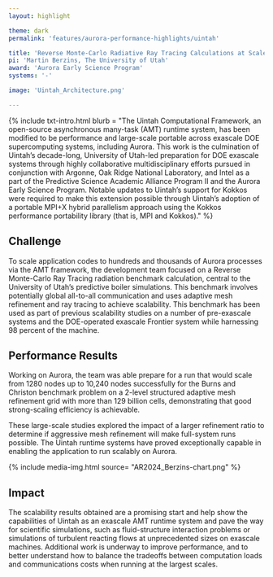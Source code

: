 ```yaml
---
layout: highlight

theme: dark
permalink: 'features/aurora-performance-highlights/uintah'

title: 'Reverse Monte-Carlo Radiative Ray Tracing Calculations at Scale: Uintah'
pi: 'Martin Berzins, The University of Utah'
award: 'Aurora Early Science Program'
systems: '-'

image: 'Uintah_Architecture.png' 

---
```


{% include txt-intro.html 
    blurb = "The Uintah Computational Framework, an open-source asynchronous many-task (AMT) runtime system, has been modified to be performance and large-scale portable across exascale DOE supercomputing systems, including Aurora. This work is the culmination of Uintah’s decade-long, University of Utah-led preparation for DOE exascale systems through highly collaborative multidisciplinary efforts pursued in conjunction with Argonne, Oak Ridge National Laboratory, and Intel as a part of the Predictive Science Academic Alliance Program II and the Aurora Early Science Program. Notable updates to Uintah’s support for Kokkos were required to make this extension possible through Uintah’s adoption of a portable MPI+X hybrid parallelism approach using the Kokkos performance portability library (that is, MPI and Kokkos)."
%}



## Challenge

To scale application codes to hundreds and thousands of Aurora processes via the AMT framework, the development team focused on a Reverse Monte-Carlo Ray Tracing radiation benchmark calculation, central to the University of Utah’s predictive boiler simulations. This benchmark involves potentially global all-to-all communication and uses adaptive mesh refinement and ray tracing to achieve scalability. This benchmark has been used as part of previous scalability studies on a number of pre-exascale systems and the DOE-operated exascale Frontier system while harnessing 98 percent of the machine.



## Performance Results
Working on Aurora, the team was able prepare for a run that would scale from 1280 nodes up to 10,240 nodes successfully for the Burns and Christon benchmark problem on a 2-level structured adaptive mesh refinement grid with more than 129 billion cells, demonstrating that good strong-scaling efficiency is achievable.

These large-scale studies explored the impact of a larger refinement ratio to determine if aggressive mesh refinement will make full-system runs possible. The Uintah runtime systems have proved exceptionally capable in enabling the application to run scalably on Aurora.


{% include media-img.html
   source= "AR2024_Berzins-chart.png"
%}

## Impact
The scalability results obtained are a promising start and help show the capabilities of Uintah as an exascale AMT runtime system and pave the way for scientific simulations, such as fluid-structure interaction problems or simulations of turbulent reacting flows at unprecedented sizes on exascale machines. Additional work is underway to improve performance, and to better understand how to balance the tradeoffs between computation loads and communications costs when running at the largest scales.
